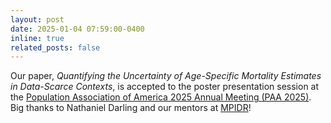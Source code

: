 ```yaml
---
layout: post
date: 2025-01-04 07:59:00-0400
inline: true
related_posts: false
---
```


Our paper, _Quantifying the Uncertainty of Age-Specific Mortality Estimates in Data-Scarce Contexts_, is accepted to the poster presentation session at the [Population Association of America
2025 Annual Meeting (PAA 2025)](https://www.populationassociation.org/paa2025/home). Big thanks to Nathaniel Darling and our mentors at [MPIDR](https://www.demogr.mpg.de/en)!
